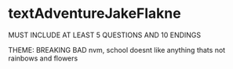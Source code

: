 # textAdventureJakeFlakne

MUST INCLUDE AT LEAST 5 QUESTIONS AND 10 ENDINGS

THEME: BREAKING BAD
nvm, school doesnt like anything thats not rainbows and flowers
